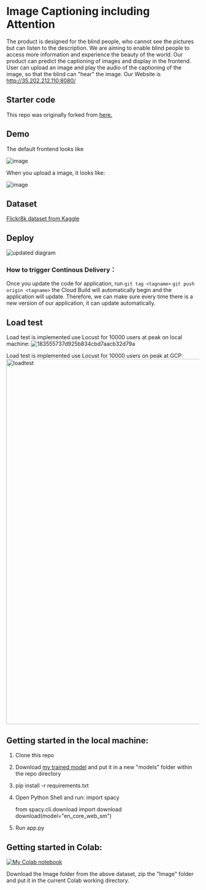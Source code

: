 # Image Captioning including Attention

The product is designed for the blind people, who cannot see the pictures but can listen to the description. We are aiming to enable blind people to access more information and experience the beauty of the world. Our product can predict the captioning of images and display in the frontend. User can upload an image and play the audio of the captioning of the image, so that the blind can "hear" the image. Our Website is http://35.202.212.110:8080/

## Starter code
This repo was originally forked from [here.](https://github.com/bkenan/image_captioning_attention.git)

## Demo

The default frontend looks like

![image](https://user-images.githubusercontent.com/97444802/163241489-7ab169b6-2865-4668-be47-a5827a145a47.png)

When you upload a image, it looks like:

![image](https://user-images.githubusercontent.com/53462948/164069756-164c8ba3-1cbf-462f-900b-4638444c6c7c.png)

## Dataset

[Flickr8k dataset from Kaggle](https://www.kaggle.com/datasets/adityajn105/flickr8k)

## Deploy
![updated diagram](https://user-images.githubusercontent.com/76429734/164073352-1f0cbc3a-dd22-4bfe-9648-01daea1e1e19.png)


### How to trigger Continous Delivery：
Once you update the code for application, run `git tag <tagname>` `git push origin <tagname>` the Cloud Build will automatically begin and the application will update.
Therefore, we can make sure every time there is a new version of our application, it can update automatically.


## Load test
Load test is implemented use Locust for 10000 users at peak on local machine:
![183555737d925b834cbd7aacb32d79a](https://user-images.githubusercontent.com/97444802/163694662-286a601d-9259-497d-a372-ed335328a86b.png)

Load test is implemented use Locust for 10000 users on peak at GCP:
<img width="951" alt="loadtest" src="https://user-images.githubusercontent.com/76429734/163736891-a2ad8a36-9ff6-4c55-ae68-bdb87dd35689.png">


## Getting started in the local machine:

1. Clone this repo
2. Download [my trained model](https://drive.google.com/file/d/1t3QbSauxSnZhXE1DbuGwiT2AokOsqOjA/view?usp=sharing) and put it in a new "models" folder within the repo directory
3. pip install -r requirements.txt
4. Open Python Shell and run:
    import spacy
    
    from spacy.cli.download import download
    download(model="en_core_web_sm")
5. Run app.py


## Getting started in Colab:

[![My Colab notebook](https://colab.research.google.com/assets/colab-badge.svg)](https://colab.research.google.com/drive/1z1sI5wVmoflOggLfIuIIj7qQ0xAICtgn?usp=sharing) 

Download the Image folder from the above dataset, zip the "Image" folder and put it in the current Colab working directory.
